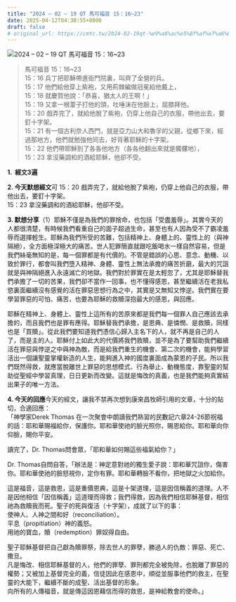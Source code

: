 ```yaml
---
title: "2024 – 02 – 19 QT 馬可福音 15：16~23"
date: 2025-04-12T04:38:55+0800
draft: false
# original_url: https://cmtc.tw/2024-02-19qt-%e9%a6%ac%e5%8f%af%e7%a6%8f%e9%9f%b3-15%ef%bc%9a1623
---
```


![2024 – 02 – 19 QT 馬可福音 15：16~23](/images/qt.jpg  "2024 – 02 – 19 QT 馬可福音 15：16~23")

> 馬可福音 15：16~23  
> 15：16 兵丁把耶穌帶進衙門院裏，叫齊了全營的兵。  
> 15：17 他們給他穿上紫袍，又用荊棘編做冠冕給他戴上，  
> 15：18 就慶賀他說：「恭喜，猶太人的王啊！」  
> 15：19 又拿一根葦子打他的頭，吐唾沫在他臉上，屈膝拜他。  
> 15：20 戲弄完了，就給他脫了紫袍，仍穿上他自己的衣服，帶他出去，要釘十字架。  
> 15：21 有一個古利奈人西門，就是亞力山大和魯孚的父親，從鄉下來，經過那地方，他們就勉強他同去，好背著耶穌的十字架。  
> 15：22 他們帶耶穌到了各各他地方（各各他翻出來就是髑髏地），  
> 15：23 拿沒藥調和的酒給耶穌，他卻不受。

**1.  經文3遍**

**2. 今天默想經文**可 15：20 戲弄完了，就給他脫了紫袍，仍穿上他自己的衣服，帶他出去，要釘十字架。  
15：23 拿沒藥調和的酒給耶穌，他卻不受。

**3. 默想分享**（1）耶穌不僅是為我們的罪捨命，也包括「受盡羞辱」。其實今天的人都很清楚，有時候我們看重自己的面子超過生命，甚至也有人因為受不了霸凌羞辱而選擇輕生。耶穌為我們所受的苦難，包括精神上、身體上的、靈性上的（與神隔絕），全方面極深極大的痛苦。世人犯罪簡直就跟吃飯喝水一樣自然容易，但是我們絲毫無知的是，每一個罪都是有代價的。不管是錯誤的心思、意念、動機、以致於罪行，都會叫我們墮入精神、身體、靈性上無法承擔的痛苦折磨，最大的咒詛就是與神隔絕進入永遠滅亡的地獄。我們對於罪實在是太輕忽了，尤其是耶穌替我們承擔了一切的苦果，我們卻不當作一回事，也不懂得感恩，甚至繼續活在老我私慾裏面繼續沒有感覺的活在罪惡思想行為之中，其實是又無知又悖逆。我們實在要學習罪惡的可怕、痛苦，也要為耶穌的救贖深抱最大的感恩，與回應。

耶穌在精神上、身體上、靈性上這所有的苦原來都是我們每一個罪人自己應該去承擔的，而且我們也是罪有應得。耶穌替我們承擔，是恩典、是憐憫、是救贖，同樣也是「買贖」。從此我們要知道我們憑信心歸入主名下的人，就不再是自己的人了，而是主的人。耶穌付上如此大的代價將我們救贖，並不是為了要幫助我們繼續活在罪惡與悖逆之中與神為敵，而是給我們重生的機會、第二次的機會，能夠學習活出一個讓聖靈掌權新造的人生，能夠進入神的國度裏面成為蒙恩的子民。所以我們既然得救，就應當脫離世上罪惡的思想模式、行為舉止、動機態度，靠聖靈的幫助從聖經中學習真理，日日更新而改變。這就是悔改的真義，也是我們能夠真實結出果子的唯一方法。

**4. 今天的回應**今天的經文，讓我不禁再次想到康來昌牧師引用的文章，十分的貼切，合適回應：  
「神學家Derek Thomas 在一次聚會中朗讀我們熟習的民數記六章24-26節祝福的話：耶和華賜福給你，保護你。耶和華使祂的臉光照你，賜恩給你。耶和華向你仰臉，賜你平安。

讀完了，Dr. Thomas問會眾，「耶和華如何賜這些福氣給你？」

Dr. Thomas自問自答，「辦法是：神定意對祂的獨生愛子說：耶和華咒詛你，傷害你。耶和華使祂的臉怒視你，定你有罪。耶和華轉臉不看你，把地獄之火加給你。

這是福音，這是救恩，這是重價恩典，這是十架道理，這是因信稱義的道理。人不是因他相信「因信稱義」這道理而得救；我們得救，因為我們相信耶穌基督，相信祂為救贖我而死。聖子的死與復活（十字架），成就了以下的事：  
使神人、人神之間和好（reconciliation）。  
平息（propitiation）神的義怒。  
用祂的寶血，贖（redemption）罪奴得自由。

聖子耶穌基督把自己獻為贖罪祭，除去世人的罪孽，勝過人的仇敵：罪惡、死亡、撒旦。  
凡是悔改、相信耶穌基督的人，他們的罪孽、罪刑都完全被免除，也脫離了罪惡的權勢；又被加上基督完全的義，信徒因此在感恩中，順從並服事他們的救主，在聖靈的大能下，繼續不斷的成聖、活出基督的形象。  
向所有的人傳福音，就是傳這因恩藉信而得的救恩，是神給教會的使命。」